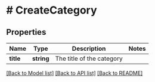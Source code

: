 # # CreateCategory

## Properties

Name | Type | Description | Notes
------------ | ------------- | ------------- | -------------
**title** | **string** | The title of the category |

[[Back to Model list]](../../README.md#models) [[Back to API list]](../../README.md#endpoints) [[Back to README]](../../README.md)
